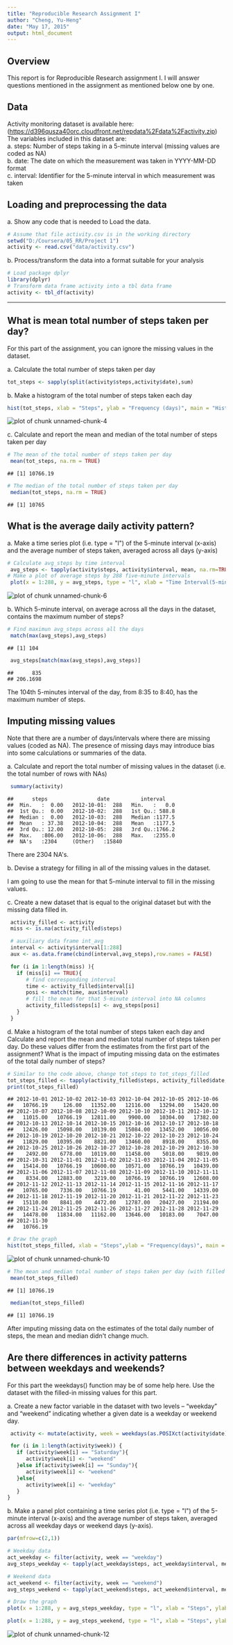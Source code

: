 ```yaml
---
title: "Reproducible Research Assignment I"
author: "Cheng, Yu-Heng"
date: "May 17, 2015"
output: html_document
---
```

## Overview
This report is for Reproducible Research assignment I. I will answer questions mentioned in the assignment as mentioned below one by one. 

## Data
Activity monitoring dataset is available here:     
(https://d396qusza40orc.cloudfront.net/repdata%2Fdata%2Factivity.zip)      
The variables included in this dataset are:     
a. steps: Number of steps taking in a 5-minute interval (missing values are coded as NA)   
b. date: The date on which the measurement was taken in YYYY-MM-DD format     
c. interval: Identifier for the 5-minute interval in which measurement was taken    

## Loading and preprocessing the data   
a. Show any code that is needed to Load the data.  

```r
# Assume that file activity.csv is in the working directory
setwd("D:/Coursera/05_RR/Project 1")
activity <- read.csv("data/activity.csv")
```

b. Process/transform the data into a format suitable for your analysis  

```r
# Load package dplyr
library(dplyr)
# Transform data frame activity into a tbl data frame
activity <- tbl_df(activity)
```

---------------------------------

## What is mean total number of steps taken per day?

For this part of the assignment, you can ignore the missing values in the dataset.

a. Calculate the total number of steps taken per day

```r
tot_steps <- sapply(split(activity$steps,activity$date),sum)
```

b. Make a histogram of the total number of steps taken each day

```r
hist(tot_steps, xlab = "Steps", ylab = "Frequency (days)", main = "Histogram of total steps taken each day",breaks = seq(0,(floor(max(tot_steps,na.rm=TRUE)/1000)+1)*1000,1000))
```

![plot of chunk unnamed-chunk-4](figure/unnamed-chunk-4-1.png) 

c. Calculate and report the mean and median of the total number of steps taken per day

```r
# The mean of the total number of steps taken per day
 mean(tot_steps, na.rm = TRUE)
```

```
## [1] 10766.19
```

```r
# The median of the total number of steps taken per day
 median(tot_steps, na.rm = TRUE)
```

```
## [1] 10765
```

## What is the average daily activity pattern?

a. Make a time series plot (i.e. type = "l") of the 5-minute interval (x-axis) and the average number of steps taken, averaged across all days (y-axis)

```r
# Calculate avg_steps by time interval
 avg_steps <- tapply(activity$steps, activity$interval, mean, na.rm=TRUE)
# Make a plot of average steps by 288 five-minute intervals
 plot(x = 1:288, y = avg_steps, type = "l", xlab = "Time Interval(5-minute)", ylab = "Average Steps", main = "Average Daily Activity Pattern")
```

![plot of chunk unnamed-chunk-6](figure/unnamed-chunk-6-1.png) 


b. Which 5-minute interval, on average across all the days in the dataset, contains the maximum number of steps?

```r
# Find maximun avg_steps across all the days 
 match(max(avg_steps),avg_steps)
```

```
## [1] 104
```

```r
 avg_steps[match(max(avg_steps),avg_steps)]
```

```
##      835 
## 206.1698
```

The 104th 5-minutes interval of the day, from 8:35 to 8:40, has the maximum number of steps. 

## Imputing missing values

Note that there are a number of days/intervals where there are missing values (coded as NA). The presence of missing days may introduce bias into some calculations or summaries of the data.

a. Calculate and report the total number of missing values in the dataset (i.e. the total number of rows with NAs)

```r
 summary(activity)
```

```
##      steps                date          interval     
##  Min.   :  0.00   2012-10-01:  288   Min.   :   0.0  
##  1st Qu.:  0.00   2012-10-02:  288   1st Qu.: 588.8  
##  Median :  0.00   2012-10-03:  288   Median :1177.5  
##  Mean   : 37.38   2012-10-04:  288   Mean   :1177.5  
##  3rd Qu.: 12.00   2012-10-05:  288   3rd Qu.:1766.2  
##  Max.   :806.00   2012-10-06:  288   Max.   :2355.0  
##  NA's   :2304     (Other)   :15840
```
There are 2304 NA's.

b. Devise a strategy for filling in all of the missing values in the dataset.   

I am going to use the mean for that 5-minute interval to fill in the missing values.  

c. Create a new dataset that is equal to the original dataset but with the missing data filled in.

```r
 activity_filled <- activity
 miss <- is.na(activity_filled$steps)

 # auxiliary data frame int_avg
 interval <- activity$interval[1:288]
 aux <- as.data.frame(cbind(interval,avg_steps),row.names = FALSE)

 for (i in 1:length(miss) ){
   if (miss[i] == TRUE){
      # find corresponding interval
      time <- activity_filled$interval[i]
      posi <- match(time, aux$interval)
      # fill the mean for that 5-minute interval into NA columns
      activity_filled$steps[i] <- avg_steps[posi]
   }
 }
```

d. Make a histogram of the total number of steps taken each day and Calculate and report the mean and median total number of steps taken per day. Do these values differ from the estimates from the first part of the assignment? What is the impact of imputing missing data on the estimates of the total daily number of steps? 


```r
# Similar to the code above, change tot_steps to tot_steps_filled    
tot_steps_filled <- tapply(activity_filled$steps, activity_filled$date, sum)
print(tot_steps_filled)
```

```
## 2012-10-01 2012-10-02 2012-10-03 2012-10-04 2012-10-05 2012-10-06 
##   10766.19     126.00   11352.00   12116.00   13294.00   15420.00 
## 2012-10-07 2012-10-08 2012-10-09 2012-10-10 2012-10-11 2012-10-12 
##   11015.00   10766.19   12811.00    9900.00   10304.00   17382.00 
## 2012-10-13 2012-10-14 2012-10-15 2012-10-16 2012-10-17 2012-10-18 
##   12426.00   15098.00   10139.00   15084.00   13452.00   10056.00 
## 2012-10-19 2012-10-20 2012-10-21 2012-10-22 2012-10-23 2012-10-24 
##   11829.00   10395.00    8821.00   13460.00    8918.00    8355.00 
## 2012-10-25 2012-10-26 2012-10-27 2012-10-28 2012-10-29 2012-10-30 
##    2492.00    6778.00   10119.00   11458.00    5018.00    9819.00 
## 2012-10-31 2012-11-01 2012-11-02 2012-11-03 2012-11-04 2012-11-05 
##   15414.00   10766.19   10600.00   10571.00   10766.19   10439.00 
## 2012-11-06 2012-11-07 2012-11-08 2012-11-09 2012-11-10 2012-11-11 
##    8334.00   12883.00    3219.00   10766.19   10766.19   12608.00 
## 2012-11-12 2012-11-13 2012-11-14 2012-11-15 2012-11-16 2012-11-17 
##   10765.00    7336.00   10766.19      41.00    5441.00   14339.00 
## 2012-11-18 2012-11-19 2012-11-20 2012-11-21 2012-11-22 2012-11-23 
##   15110.00    8841.00    4472.00   12787.00   20427.00   21194.00 
## 2012-11-24 2012-11-25 2012-11-26 2012-11-27 2012-11-28 2012-11-29 
##   14478.00   11834.00   11162.00   13646.00   10183.00    7047.00 
## 2012-11-30 
##   10766.19
```

```r
# Draw the graph
hist(tot_steps_filled, xlab = "Steps",ylab = "Frequency(days)", main = "Histogram of total steps taken each day (with filled data)",breaks = seq(0,(floor(max(tot_steps,na.rm=TRUE)/1000)+1)*1000,1000))
```

![plot of chunk unnamed-chunk-10](figure/unnamed-chunk-10-1.png) 

```r
# The mean and median total number of steps taken per day (with filled dataset)
 mean(tot_steps_filled)
```

```
## [1] 10766.19
```

```r
 median(tot_steps_filled)
```

```
## [1] 10766.19
```

After imputing missing data on the estimates of the total daily number of steps, the mean and median didn't change much.

## Are there differences in activity patterns between weekdays and weekends?

For this part the weekdays() function may be of some help here. Use the dataset with the filled-in missing values for this part.

a. Create a new factor variable in the dataset with two levels – “weekday” and “weekend” indicating whether a given date is a weekday or weekend day.

```r
 activity <- mutate(activity, week = weekdays(as.POSIXct(activity$date)))

 for (i in 1:length(activity$week)) {
   if (activity$week[i] == "Saturday"){
      activity$week[i] <- "weekend"
   }else if(activity$week[i] == "Sunday"){
      activity$week[i] <- "weekend"
   }else{
      activity$week[i] <- "weekday"
   }
}
```


b. Make a panel plot containing a time series plot (i.e. type = "l") of the 5-minute interval (x-axis) and the average number of steps taken, averaged across all weekday days or weekend days (y-axis).

```r
par(mfrow=c(2,1))

# Weekday data
act_weekday <- filter(activity, week == "weekday")
avg_steps_weekday <- tapply(act_weekday$steps, act_weekday$interval, mean, na.rm=TRUE)

# Weekend data
act_weekend <- filter(activity, week == "weekend")
avg_steps_weekend <- tapply(act_weekend$steps, act_weekend$interval, mean, na.rm=TRUE)

# Draw the graph
plot(x = 1:288, y = avg_steps_weekday, type = "l", xlab = "Steps", ylab = "Average Steps", main = "Average Weekday Daily Activity Pattern")

plot(x = 1:288, y = avg_steps_weekend, type = "l", xlab = "Steps", ylab = "Average Steps", main = "Average Weekend Daily Activity Pattern")
```

![plot of chunk unnamed-chunk-12](figure/unnamed-chunk-12-1.png) 
